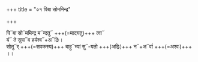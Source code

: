 +++
title = "०१ पिबा सोममिन्द्र"

+++


पि᳓बा सो᳓ममिन्द्र म᳓न्दतु᳓ +++(=मादयतु)+++ त्वा᳓  
यं᳓ ते सुषा᳓व हर्यश्व᳓+अ᳓द्रिः।  
सोतु᳓र् +++(=सवकस्य)+++ बाहु᳓भ्यां सु᳓-यतो +++(अद्रिः)+++ न᳓+अ᳓र्वा +++(=अश्वः)+++ ।।

